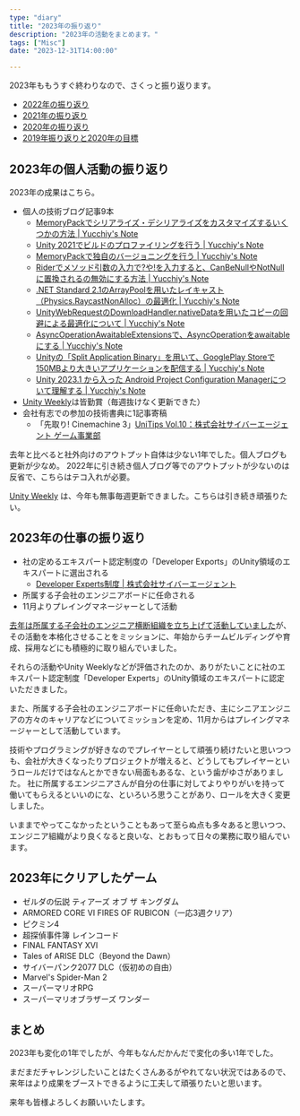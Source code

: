 ```yaml
---
type: "diary"
title: "2023年の振り返り"
description: "2023年の活動をまとめます。"
tags: ["Misc"]
date: "2023-12-31T14:00:00"

---
```


2023年ももうすぐ終わりなので、さくっと振り返ります。

- [2022年の振り返り](https://blog.yucchiy.com/2022/12/reviewing-2022/)
- [2021年の振り返り](https://blog.yucchiy.com/2021/12/reviewing-2021/)
- [2020年の振り返り](https://blog.yucchiy.com/2020/12/reviewing-2020/)
- [2019年振り返りと2020年の目標](https://blog.yucchiy.com/2020/01/review-for-2019/)

## 2023年の個人活動の振り返り

2023年の成果はこちら。

- 個人の技術ブログ記事9本
    - [MemoryPackでシリアライズ・デシリアライズをカスタマイズするいくつかの方法 | Yucchiy's Note](https://blog.yucchiy.com/2023/01/memorypack-custom-serialize-deserialize/)
    - [Unity 2021でビルドのプロファイリングを行う | Yucchiy's Note](https://blog.yucchiy.com/2023/01/unity-build-profiling/)
    - [MemoryPackで独自のバージョニングを行う | Yucchiy's Note](https://blog.yucchiy.com/2023/01/memorypack-custom-versioning/)
    - [Riderでメソッド引数の入力で?や!を入力すると、CanBeNullやNotNullに置換されるの無効にする方法 | Yucchiy's Note](https://blog.yucchiy.com/2023/01/rider-canbenull-attribute/)
    - [.NET Standard 2.1のArrayPool<T>を用いたレイキャスト（Physics.RaycastNonAlloc）の最適化 | Yucchiy's Note](https://blog.yucchiy.com/2023/02/arraypool-optimization-for-raycast/)
    - [UnityWebRequestのDownloadHandler.nativeDataを用いたコピーの回避による最適化について | Yucchiy's Note](https://blog.yucchiy.com/2023/02/unitywebrequest-nativearray-optimization/)
    - [AsyncOperationAwaitableExtensionsで、AsyncOperationをawaitableにする | Yucchiy's Note](https://blog.yucchiy.com/2023/04/awaitable-api-asyncoperationawaitableextensions/)
    - [Unityの「Split Application Binary」を用いて、GooglePlay Storeで150MBより大きいアプリケーションを配信する | Yucchiy's Note](https://blog.yucchiy.com/2023/12/unity-split-application-binary-and-pad/)
    - [Unity 2023.1 から入った Android Project Configuration Managerについて理解する | Yucchiy's Note](https://blog.yucchiy.com/2023/12/intro-unity-android-project-configuration-manager/)
- [Unity Weekly](https://blog.yucchiy.com/project/unity-weekly/)は皆勤賞（毎週抜けなく更新できた）
- 会社有志での参加の技術書典に1記事寄稿
    - 「先取り! Cinemachine 3」[UniTips Vol.10：株式会社サイバーエージェント ゲーム事業部](https://techbookfest.org/product/8R3hWPY2Qm9RgtSReW8u0Y?productVariantID=9hKQBx5NdWaCb77NuvJ2ML)

去年と比べると社外向けのアウトプット自体は少ない1年でした。個人ブログも更新が少なめ。
2022年に引き続き個人ブログ等でのアウトプットが少ないのは反省で、こちらはテコ入れが必要。

[Unity Weekly](https://blog.yucchiy.com/project/unity-weekly/) は、今年も無事毎週更新できました。こちらは引き続き頑張りたい。

## 2023年の仕事の振り返り

- 社の定めるエキスパート認定制度の「Developer Exports」のUnity領域のエキスパートに選出される
    - [Developer Experts制度 | 株式会社サイバーエージェント](https://www.cyberagent.co.jp/techinfo/info/detail/id=23823)
- 所属する子会社のエンジニアボードに任命される
- 11月よりプレイングマネージャーとして活動

[去年は所属する子会社のエンジニア横断組織を立ち上げて活動していました](https://blog.yucchiy.com/2022/12/reviewing-2022/#2022%E5%B9%B4%E3%81%AE%E4%BB%95%E4%BA%8B%E3%81%AE%E6%8C%AF%E3%82%8A%E8%BF%94%E3%82%8A)が、その活動を本格化させることをミッションに、年始からチームビルディングや育成、採用などにも積極的に取り組んでいました。

それらの活動やUnity Weeklyなどが評価されたのか、ありがたいことに社のエキスパート認定制度「Developer Experts」のUnity領域のエキスパートに認定いただきました。

また、所属する子会社のエンジニアボードに任命いただき、主にシニアエンジニアの方々のキャリアなどについてミッションを定め、11月からはプレイングマネージャーとして活動しています。

技術やプログラミングが好きなのでプレイヤーとして頑張り続けたいと思いつつも、会社が大きくなったりプロジェクトが増えると、どうしてもプレイヤーというロールだけではなんとかできない局面もあるな、という歯がゆさがありました。
社に所属するエンジニアさんが自分の仕事に対してよりやりがいを持って働いてもらえるといいのにな、といろいろ思うことがあり、ロールを大きく変更しました。

いままでやってこなかったということもあって至らぬ点も多々あると思いつつ、エンジニア組織がより良くなると良いな、とおもって日々の業務に取り組んでいます。

## 2023年にクリアしたゲーム

- ゼルダの伝説 ティアーズ オブ ザ キングダム
- ARMORED CORE VI FIRES OF RUBICON（一応3週クリア）
- ピクミン4
- 超探偵事件簿 レインコード
- FINAL FANTASY XVI
- Tales of ARISE DLC（Beyond the Dawn）
- サイバーパンク2077 DLC（仮初めの自由）
- Marvel's Spider-Man 2
- スーパーマリオRPG
- スーパーマリオブラザーズ ワンダー

## まとめ

2023年も変化の1年でしたが、今年もなんだかんだで変化の多い1年でした。

まだまだチャレンジしたいことはたくさんあるがやれてない状況ではあるので、来年はより成果をブーストできるように工夫して頑張りたいと思います。

来年も皆様よろしくお願いいたします。